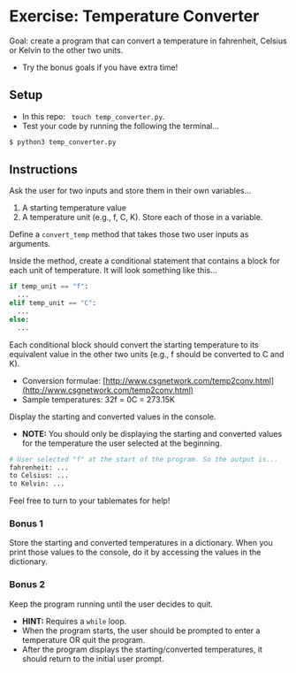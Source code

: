 # Exercise: Temperature Converter

Goal: create a program that can convert a temperature in fahrenheit, Celsius or Kelvin to the other two units.

- Try the bonus goals if you have extra time!

## Setup

- In this repo: ` touch temp_converter.py`.
- Test your code by running the following the terminal...

```bash
$ python3 temp_converter.py
```

## Instructions

Ask the user for two inputs and store them in their own variables...

1.  A starting temperature value
2.  A temperature unit (e.g., f, C, K). Store each of those in a variable.

Define a `convert_temp` method that takes those two user inputs as arguments.

Inside the method, create a conditional statement that contains a block for each unit of temperature. It will look something like this...

```py
if temp_unit == "f":
  ...
elif temp_unit == "C":
  ...
else:
  ...
```

Each conditional block should convert the starting temperature to its equivalent value in the other two units (e.g., f should be converted to C and K).

- Conversion formulae: [http://www.csgnetwork.com/temp2conv.html](http://www.csgnetwork.com/temp2conv.html)
- Sample temperatures: 32f = 0C = 273.15K

Display the starting and converted values in the console.

- **NOTE:** You should only be displaying the starting and converted values for the temperature the user selected at the beginning.

```py
# User selected "f" at the start of the program. So the output is...
fahrenheit: ...
to Celsius: ...
to Kelvin: ...
```

Feel free to turn to your tablemates for help!

### Bonus 1

Store the starting and converted temperatures in a dictionary. When you print those values to the console, do it by accessing the values in the dictionary.

### Bonus 2

Keep the program running until the user decides to quit.

- **HINT:** Requires a `while` loop.
- When the program starts, the user should be prompted to enter a temperature OR quit the program.
- After the program displays the starting/converted temperatures, it should return to the initial user prompt.
